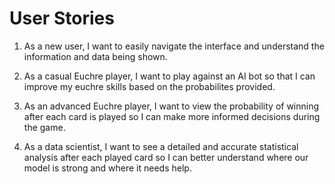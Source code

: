 # User Stories

1. As a new user, I want to easily navigate the interface and understand the information and data being shown.

1. As a casual Euchre player, I want to play against an AI bot so that I can improve my euchre skills based on the probabilites provided.

1. As an advanced Euchre player, I want to view the probability of winning after each card is played so I can make more informed decisions during the game.

1. As a data scientist, I want to see a detailed and accurate statistical analysis after each played card so I can better understand where our model is strong and where it needs help.